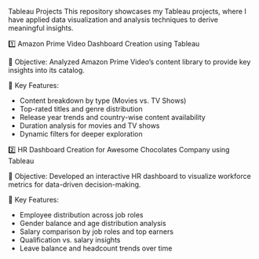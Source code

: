 Tableau Projects 
This repository showcases my Tableau projects, where I have applied data visualization and analysis techniques to derive meaningful insights.

1️⃣ Amazon Prime Video Dashboard Creation using Tableau

🔹 Objective: Analyzed Amazon Prime Video’s content library to provide key insights into its catalog.

🔹 Key Features:
   * Content breakdown by type (Movies vs. TV Shows)
   * Top-rated titles and genre distribution
   * Release year trends and country-wise content availability
   * Duration analysis for movies and TV shows
   * Dynamic filters for deeper exploration


2️⃣ HR Dashboard Creation for Awesome Chocolates Company using Tableau

🔹 Objective: Developed an interactive HR dashboard to visualize workforce metrics for data-driven decision-making.

🔹 Key Features:
   * Employee distribution across job roles
   * Gender balance and age distribution analysis
   * Salary comparison by job roles and top earners
   * Qualification vs. salary insights
   * Leave balance and headcount trends over time

